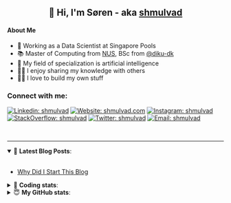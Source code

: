 <h2 align="center">
	👋 Hi, I'm Søren - aka <a href="https://shmulvad.com">shmulvad</a>
</h2>

#### About Me
- 🤖 Working as a Data Scientist at Singapore Pools
- 📚 Master of Computing from [NUS], BSc from [@diku-dk]
- 🧠 My field of specialization is artificial intelligence
- 👨‍🏫 I enjoy sharing my knowledge with others
- 👨‍💻 I love to build my own stuff

### Connect with me:

[![Linkedin: shmulvad](https://img.shields.io/badge/shmulvad-blue?style=flat&logo=Linkedin&logoColor=white)][linkedin]
[![Website: shmulvad.com](https://img.shields.io/badge/shmulvad.com-47CCCC?&style=flat&logo=Google-Chrome&logoColor=white)][website]
[![Instagram: shmulvad](https://img.shields.io/badge/-@shmulvad-purple?style=flat&logo=Instagram&logoColor=white)][instagram]
[![StackOverflow: shmulvad](https://img.shields.io/badge/shmulvad-FE7A16?style=flat&logo=stack-overflow&logoColor=white)][stackOverflow]
[![Twitter: shmulvad](https://img.shields.io/badge/@shmulvad-1ca0f1?style=flat&logo=twitter&logoColor=white)][twitter]
[![Email: shmulvad](https://img.shields.io/badge/shmulvad-D14836?style=flat&logo=gmail&logoColor=white)][mail]

<br />

---

<details open>
 <summary>📕 <b>Latest Blog Posts</b>: </summary>

<br>

<!-- BLOG-POST-LIST:START -->
- [Why Did I Start This Blog](https://shmulvad.com/blog/why-did-start-this-blog)
<!-- BLOG-POST-LIST:END -->

</details>

<!-- --- -->

<details>
 <summary>🤖 <b>Coding stats</b>: </summary>

<br>

NOTE: Doesn't track coding at work or work done in environments such as Jupyter Notebooks.

<!--START_SECTION:waka-->
![Code Time](http://img.shields.io/badge/Code%20Time-0%20secs-blue)

**I'm a Night 🦉** 

```text
🌞 Morning    84 commits     ██░░░░░░░░░░░░░░░░░░░░░░░   10.05% 
🌆 Daytime    285 commits    ████████░░░░░░░░░░░░░░░░░   34.09% 
🌃 Evening    293 commits    ████████░░░░░░░░░░░░░░░░░   35.05% 
🌙 Night      174 commits    █████░░░░░░░░░░░░░░░░░░░░   20.81%

```


📊 **This Week I Spent My Time On** 

```text
💬 Programming Languages: 
Python                   20 hrs 40 mins      ████████████████████░░░░░   82.25% 
Other                    2 hrs 40 mins       ██░░░░░░░░░░░░░░░░░░░░░░░   10.66% 
HTML                     57 mins             █░░░░░░░░░░░░░░░░░░░░░░░░   3.79% 
YAML                     15 mins             ░░░░░░░░░░░░░░░░░░░░░░░░░   1.0% 
Markdown                 11 mins             ░░░░░░░░░░░░░░░░░░░░░░░░░   0.79%

🔥 Editors: 
VS Code                  22 hrs 24 mins      ██████████████████████░░░   89.15% 
Zsh                      2 hrs 40 mins       ██░░░░░░░░░░░░░░░░░░░░░░░   10.65% 
Sublime Text             3 mins              ░░░░░░░░░░░░░░░░░░░░░░░░░   0.21%

🐱‍💻 Projects: 
overvaagning-sender      21 hrs 25 mins      █████████████████████░░░░   85.27% 
hit-locator              2 hrs 30 mins       ██░░░░░░░░░░░░░░░░░░░░░░░   9.97% 
django-wedding-website   41 mins             ░░░░░░░░░░░░░░░░░░░░░░░░░   2.74% 
search_string            27 mins             ░░░░░░░░░░░░░░░░░░░░░░░░░   1.81% 
tsp                      2 mins              ░░░░░░░░░░░░░░░░░░░░░░░░░   0.17%

```


 Last Updated on 22/07/2022 18:51:52 UTC
<!--END_SECTION:waka-->

</details>

<!-- --- -->

<details>
 <summary>😇 <b>My GitHub stats</b>: </summary>

<br>

<img align="left" alt="shmulvad's Github Stats" src="https://github-readme-stats.vercel.app/api?username=shmulvad&show_icons=true&hide_border=true" />

</details>



[website]: https://shmulvad.com
[twitter]: https://twitter.com/shmulvad
[linkedin]: https://linkedin.com/in/shmulvad
[instagram]: https://instagram.com/shmulvad
[stackOverflow]: https://stackoverflow.com/users/9248793/shmulvad
[mail]: mailto:shmulvad@gmail.com
[@diku-dk]: https://github.com/diku-dk
[github]: https://github.com/shmulvad
[NUS]: https://www.nus.edu.sg